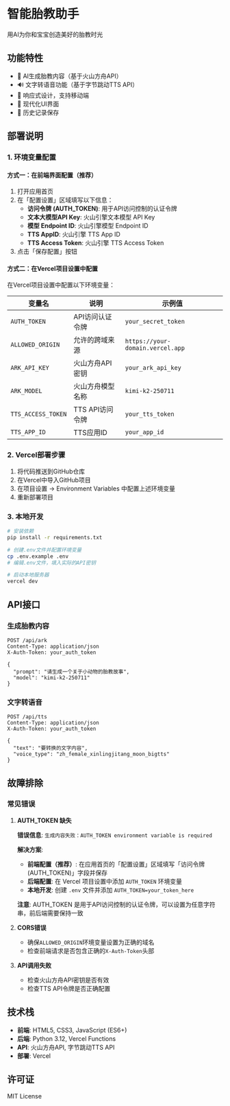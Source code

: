 # 智能胎教助手

用AI为你和宝宝创造美好的胎教时光

## 功能特性

- 🤖 AI生成胎教内容（基于火山方舟API）
- 🔊 文字转语音功能（基于字节跳动TTS API）
- 📱 响应式设计，支持移动端
- 🎨 现代化UI界面
- 📝 历史记录保存

## 部署说明

### 1. 环境变量配置

#### 方式一：在前端界面配置（推荐）

1. 打开应用首页
2. 在「配置设置」区域填写以下信息：
   - **访问令牌 (AUTH_TOKEN)**: 用于API访问控制的认证令牌
   - **文本大模型API Key**: 火山引擎文本模型 API Key
   - **模型 Endpoint ID**: 火山引擎模型 Endpoint ID
   - **TTS AppID**: 火山引擎 TTS App ID
   - **TTS Access Token**: 火山引擎 TTS Access Token
3. 点击「保存配置」按钮

#### 方式二：在Vercel项目设置中配置

在Vercel项目设置中配置以下环境变量：

| 变量名 | 说明 | 示例值 |
|--------|------|--------|
| `AUTH_TOKEN` | API访问认证令牌 | `your_secret_token` |
| `ALLOWED_ORIGIN` | 允许的跨域来源 | `https://your-domain.vercel.app` |
| `ARK_API_KEY` | 火山方舟API密钥 | `your_ark_api_key` |
| `ARK_MODEL` | 火山方舟模型名称 | `kimi-k2-250711` |
| `TTS_ACCESS_TOKEN` | TTS API访问令牌 | `your_tts_token` |
| `TTS_APP_ID` | TTS应用ID | `your_app_id` |

### 2. Vercel部署步骤

1. 将代码推送到GitHub仓库
2. 在Vercel中导入GitHub项目
3. 在项目设置 → Environment Variables 中配置上述环境变量
4. 重新部署项目

### 3. 本地开发

```bash
# 安装依赖
pip install -r requirements.txt

# 创建.env文件并配置环境变量
cp .env.example .env
# 编辑.env文件，填入实际的API密钥

# 启动本地服务器
vercel dev
```

## API接口

### 生成胎教内容

```
POST /api/ark
Content-Type: application/json
X-Auth-Token: your_auth_token

{
  "prompt": "请生成一个关于小动物的胎教故事",
  "model": "kimi-k2-250711"
}
```

### 文字转语音

```
POST /api/tts
Content-Type: application/json
X-Auth-Token: your_auth_token

{
  "text": "要转换的文字内容",
  "voice_type": "zh_female_xinlingjitang_moon_bigtts"
}
```

## 故障排除

### 常见错误

1. **AUTH_TOKEN 缺失**
   
   **错误信息**: `生成内容失败：AUTH_TOKEN environment variable is required`
   
   **解决方案**: 
   - **前端配置（推荐）**: 在应用首页的「配置设置」区域填写「访问令牌 (AUTH_TOKEN)」字段并保存
   - **后端配置**: 在 Vercel 项目设置中添加 `AUTH_TOKEN` 环境变量
   - **本地开发**: 创建 `.env` 文件并添加 `AUTH_TOKEN=your_token_here`
   
   **注意**: AUTH_TOKEN 是用于API访问控制的认证令牌，可以设置为任意字符串，前后端需要保持一致

2. **CORS错误**
   - 确保`ALLOWED_ORIGIN`环境变量设置为正确的域名
   - 检查前端请求是否包含正确的`X-Auth-Token`头部

3. **API调用失败**
   - 检查火山方舟API密钥是否有效
   - 检查TTS API令牌是否正确配置

## 技术栈

- **前端**: HTML5, CSS3, JavaScript (ES6+)
- **后端**: Python 3.12, Vercel Functions
- **API**: 火山方舟API, 字节跳动TTS API
- **部署**: Vercel

## 许可证

MIT License